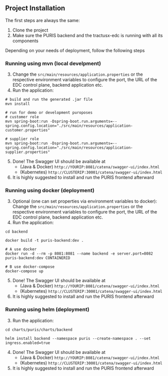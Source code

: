 ## Project Installation

The first steps are always the same:
1. Clone the project
2. Make sure the PURIS backend and the tractusx-edc is running with all its components

Depending on your needs of deployment, follow the following steps

### Running using mvn (local develpment)
3. Change the `src/main/resources/application.properties` or the respective environment
   variables to configure the port, the URL of the EDC control plane, backend application etc.
4. Run the application:
```shell
# build and run the generated .jar file
mvn install 

# run for demo or development puroposes
# customer role
mvn spring-boot:run -Dspring-boot.run.arguments=--spring.config.location="./src/main/resources/application-customer.properties"

# supplier role
mvn spring-boot:run -Dspring-boot.run.arguments=--spring.config.location="./src/main/resources/application-supplier.properties"
```
5. Done! The Swagger UI should be available at 
    - (Java & Docker) `http://YOURIP:8081/catena/swagger-ui/index.html`
    - (Kubernetes) `http://CLUSTERIP:30001/catena/swagger-ui/index.html`
6. It is highly suggested to install and run the PURIS frontend afterward

### Running using docker (deployment)
3. Optional (one can set properties via environment variables to docker): Change the `src/main/resources/application.properties` or the respective environment
   variables to configure the port, the URL of the EDC control plane, backend application etc.
4. Run the application:
```shell
cd backend

docker build -t puris-backend:dev .

# A use docker 
docker run -d --rm -p 8081:8081 --name backend -e server.port=8082 puris-backend:dev CONTAINERID

# B use docker-compose
docker-compose up
```
5. Done! The Swagger UI should be available at
    - (Java & Docker) `http://YOURIP:8081/catena/swagger-ui/index.html`
    - (Kubernetes) `http://CLUSTERIP:30001/catena/swagger-ui/index.html`
6. It is highly suggested to install and run the PURIS frontend afterward

### Running using helm (deployment)
3. Run the application:
```shell
cd charts/puris/charts/backend

helm install backend --namespace puris --create-namespace . --set ingress.enabled=true
```
4. Done! The Swagger UI should be available at
    - (Java & Docker) `http://YOURIP:8081/catena/swagger-ui/index.html`
    - (Kubernetes) `http://CLUSTERIP:30001/catena/swagger-ui/index.html`
5. It is highly suggested to install and run the PURIS frontend afterward
